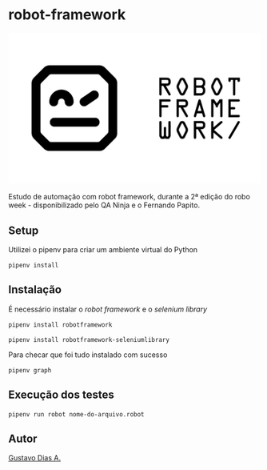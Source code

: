 # robot-framework

![Robot Framework Logo](images/Robot-Framework-2000x1200.jpg)

Estudo de automação com robot framework, durante a 2ª edição do robo week - disponibilizado pelo QA Ninja e o Fernando Papito.

## Setup

Utilizei o pipenv para criar um ambiente virtual do Python

```console
pipenv install
```

## Instalação

É necessário instalar o *robot framework* e o *selenium library*

```console
pipenv install robotframework
```

```console
pipenv install robotframework-seleniumlibrary
```

Para checar que foi tudo instalado com sucesso

```console
pipenv graph
```

## Execução dos testes


```console
pipenv run robot nome-do-arquivo.robot
```

## Autor

[Gustavo Dias A.](https://www.linkedin.com/in/gustavo-dias-alexandre-543568157/)
